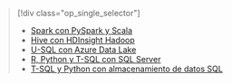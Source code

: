 > [!div class="op_single_selector"]
> * [Spark con PySpark y Scala](../articles/machine-learning/data-science-process-walkthroughs-spark.md)
> * [Hive con HDInsight Hadoop](../articles/machine-learning/data-science-process-walkthroughs-hdinsight-hadoop.md)
> * [U-SQL con Azure Data Lake](../articles/machine-learning/data-science-process-walkthroughs-azure-data-lake.md)
> * [R, Python y T-SQL con SQL Server](../articles/machine-learning/data-science-process-walkthroughs-sql-server.md)
> * [T-SQL y Python con almacenamiento de datos SQL](../articles/machine-learning/data-science-process-walkthroughs-sql-data-warehouse.md)
> 
> 

